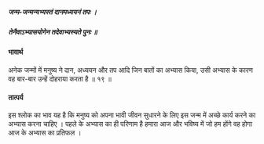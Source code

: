 ##### जन्म-जन्मन्यभ्यस्तं दानमध्ययनं तपः ।
##### तेनैवाऽभ्यासयोगेन तदेवाभ्यस्यते पुनः ॥

#### भावार्थ

अनेक जन्मों में मनुष्य ने दान, अध्ययन और तप आदि जिन बातों का अभ्यास किया, उसी अभ्यास के कारण वह बार-बार उन्हें दोहराया करता है ॥ १९ ॥

#### तात्पर्य

इस श्लोक का भाव यह है कि मनुष्य को अपना भावी जीवन सुधारने के लिए इस जन्म में अच्छे कार्य करने का अभ्यास करना चाहिए । पहले के अभ्यास का ही परिणाम है हमारा आज और भविष्य में जो हम होंगे वह होगा आज के अभ्यास का प्रतिफल ।